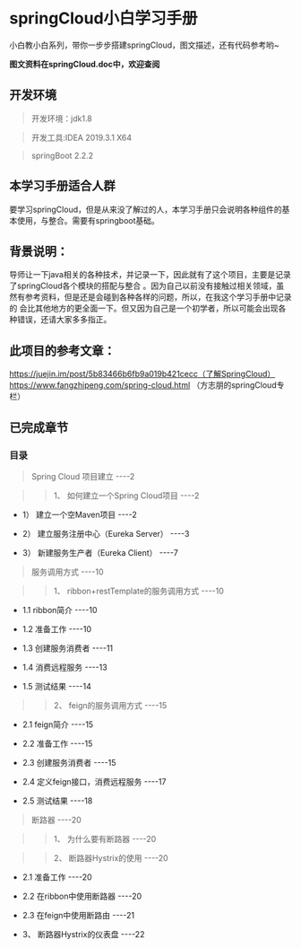 # springCloud小白学习手册
小白教小白系列，带你一步步搭建springCloud，图文描述，还有代码参考哟~

**图文资料在springCloud.doc中，欢迎查阅**

## 开发环境
>开发环境：jdk1.8

>开发工具:IDEA 2019.3.1 X64

>springBoot 2.2.2

## 本学习手册适合人群
要学习springCloud，但是从来没了解过的人，本学习手册只会说明各种组件的基本使用，与整合。需要有springboot基础。


## 背景说明：
导师让一下java相关的各种技术，并记录一下，因此就有了这个项目，主要是记录了springCloud各个模块的搭配与整合
。因为自己以前没有接触过相关领域，虽然有参考资料，但是还是会碰到各种各样的问题，所以，在我这个学习手册中记录的
会比其他地方的更全面一下。但又因为自己是一个初学者，所以可能会出现各种错误，还请大家多多指正。

## 此项目的参考文章：

https://juejin.im/post/5b83466b6fb9a019b421cecc（了解SpringCloud）
https://www.fangzhipeng.com/spring-cloud.html （方志朋的springCloud专栏）

## 已完成章节

### 目录
>Spring Cloud 项目建立	----2

>>1、	如何建立一个Spring Cloud项目	----2

- 1）	建立一个空Maven项目	----2

- 2）	建立服务注册中心（Eureka Server）	----3

- 3）	新建服务生产者（Eureka Client）	----7

>服务调用方式	----10

>>1、	ribbon+restTemplate的服务调用方式	----10

- 1.1	ribbon简介	----10

- 1.2	准备工作	----10

- 1.3	创建服务消费者	----11

- 1.4	消费远程服务	----13

- 1.5	测试结果	----14

>>2、	feign的服务调用方式	----15

- 2.1	feign简介	----15

- 2.2	准备工作	----15

- 2.3	创建服务消费者	----15

- 2.4	定义feign接口，消费远程服务	----17

- 2.5	测试结果	----18

>断路器	----20

>>1、	为什么要有断路器	----20

>>2、	断路器Hystrix的使用	----20

- 2.1	准备工作	----20

- 2.2	在ribbon中使用断路器	----20

- 2.3	在feign中使用断路由	----21

- 3、	断路器Hystrix的仪表盘	----22


 

